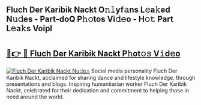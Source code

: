 ## Fluch Der Karibik Nackt O𝚗𝚕yf𝚊ns L𝚎a𝚔ed N𝚞𝚍es - Part-doQ P𝚑𝚘tos Vi𝚍𝚎o - H𝚘𝚝 Part L𝚎a𝚔s Voipl

# <h2><a href="http://kf2d24.oniu.top/?m=Fluch+Der+Karibik+Nackt">🔗👉 🔴 Fluch Der Karibik Nackt P𝚑ot𝚘𝚜 V𝚒d𝚎o</a></h2>

[![Fluch Der Karibik Nackt Nu𝚍e𝚜](https://i.imgur.com/0qMVB7G.gif)](http://kf2d24.oniu.top/?m=Fluch+Der+Karibik+Nackt)
Social media personality Fluch Der Karibik Nackt, acclaimed for sharing dance and lifestyle knowledge, through presentations and blogs. Inspiring humanitarian worker Fluch Der Karibik Nackt, celebrated for their dedication and commitment to helping those in need around the world.  
